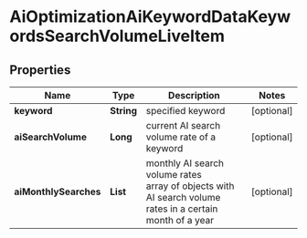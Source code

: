 # AiOptimizationAiKeywordDataKeywordsSearchVolumeLiveItem


## Properties

| Name | Type | Description | Notes |
|------------ | ------------- | ------------- | -------------|
**keyword** | **String** | specified keyword |[optional]|
**aiSearchVolume** | **Long** | current AI search volume rate of a keyword |[optional]|
**aiMonthlySearches** | **List<AiMonthlySearches>** | monthly AI search volume rates<br>array of objects with AI search volume rates in a certain month of a year |[optional]|